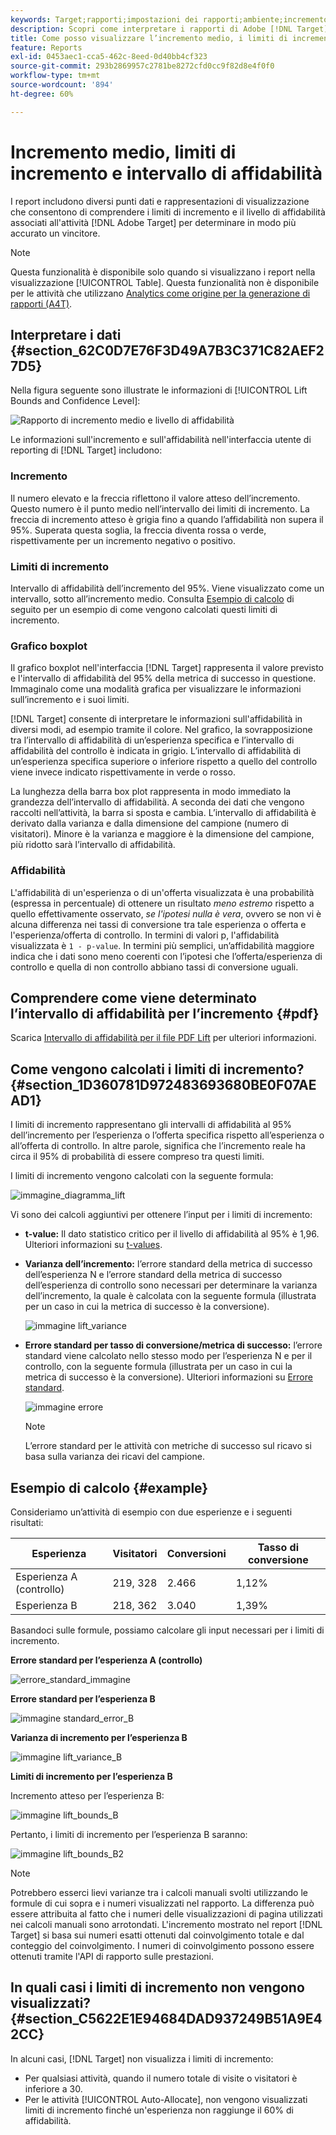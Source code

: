```yaml
---
keywords: Target;rapporti;impostazioni dei rapporti;ambiente;incremento;limiti di incremento;varianza;affidabilità;controllo
description: Scopri come interpretare i rapporti di Adobe [!DNL Target] che includono punti di dati e rappresentazioni di visualizzazione per comprendere i limiti di incremento e il livello di affidabilità delle attività.
title: Come posso visualizzare l’incremento medio, i limiti di incremento e l’intervallo di affidabilità?
feature: Reports
exl-id: 0453aec1-cca5-462c-8eed-0d40bb4cf323
source-git-commit: 293b2869957c2781be8272cfd0cc9f82d8e4f0f0
workflow-type: tm+mt
source-wordcount: '894'
ht-degree: 60%

---
```


# Incremento medio, limiti di incremento e intervallo di affidabilità

I report includono diversi punti dati e rappresentazioni di visualizzazione che consentono di comprendere i limiti di incremento e il livello di affidabilità associati all&#39;attività [!DNL Adobe Target] per determinare in modo più accurato un vincitore.

>[!NOTE]
>
>Questa funzionalità è disponibile solo quando si visualizzano i report nella visualizzazione [!UICONTROL Table]. Questa funzionalità non è disponibile per le attività che utilizzano [Analytics come origine per la generazione di rapporti (A4T)](/help/main/c-integrating-target-with-mac/a4t/a4t.md#concept_7540C8C04259434AB6EE33B09F47A1DE).

## Interpretare i dati {#section_62C0D7E76F3D49A7B3C371C82AEF27D5}

Nella figura seguente sono illustrate le informazioni di [!UICONTROL Lift Bounds and Confidence Level]:

![Rapporto di incremento medio e livello di affidabilità](/help/main/c-reports/c-report-settings/assets/lift-screenshot-new.png)

Le informazioni sull&#39;incremento e sull&#39;affidabilità nell&#39;interfaccia utente di reporting di [!DNL Target] includono:

### Incremento

Il numero elevato e la freccia riflettono il valore atteso dell’incremento. Questo numero è il punto medio nell’intervallo dei limiti di incremento. La freccia di incremento atteso è grigia fino a quando l’affidabilità non supera il 95%. Superata questa soglia, la freccia diventa rossa o verde, rispettivamente per un incremento negativo o positivo.

### Limiti di incremento

Intervallo di affidabilità dell’incremento del 95%. Viene visualizzato come un intervallo, sotto all’incremento medio. Consulta [Esempio di calcolo](#example) di seguito per un esempio di come vengono calcolati questi limiti di incremento.

### Grafico boxplot

Il grafico boxplot nell&#39;interfaccia [!DNL Target] rappresenta il valore previsto e l&#39;intervallo di affidabilità del 95% della metrica di successo in questione. Immaginalo come una modalità grafica per visualizzare le informazioni sull’incremento e i suoi limiti.

[!DNL Target] consente di interpretare le informazioni sull&#39;affidabilità in diversi modi, ad esempio tramite il colore. Nel grafico, la sovrapposizione tra l’intervallo di affidabilità di un’esperienza specifica e l’intervallo di affidabilità del controllo è indicata in grigio. L’intervallo di affidabilità di un’esperienza specifica superiore o inferiore rispetto a quello del controllo viene invece indicato rispettivamente in verde o rosso.

La lunghezza della barra box plot rappresenta in modo immediato la grandezza dell’intervallo di affidabilità. A seconda dei dati che vengono raccolti nell’attività, la barra si sposta e cambia. L’intervallo di affidabilità è derivato dalla varianza e dalla dimensione del campione (numero di visitatori). Minore è la varianza e maggiore è la dimensione del campione, più ridotto sarà l’intervallo di affidabilità.

### Affidabilità

L&#39;affidabilità di un&#39;esperienza o di un&#39;offerta visualizzata è una probabilità (espressa in percentuale) di ottenere un risultato _meno estremo_ rispetto a quello effettivamente osservato, _se l&#39;ipotesi nulla è vera_, ovvero se non vi è alcuna differenza nei tassi di conversione tra tale esperienza o offerta e l&#39;esperienza/offerta di controllo. In termini di valori p, l&#39;affidabilità visualizzata è `1 - p-value`. In termini più semplici, un’affidabilità maggiore indica che i dati sono meno coerenti con l’ipotesi che l’offerta/esperienza di controllo e quella di non controllo abbiano tassi di conversione uguali.

## Comprendere come viene determinato l’intervallo di affidabilità per l’incremento {#pdf}

Scarica [Intervallo di affidabilità per il file PDF Lift](/help/main/assets/confidence_interval_lift.pdf) per ulteriori informazioni.

## Come vengono calcolati i limiti di incremento? {#section_1D360781D972483693680BE0F07AEAD1}

I limiti di incremento rappresentano gli intervalli di affidabilità al 95% dell’incremento per l’esperienza o l’offerta specifica rispetto all’esperienza o all’offerta di controllo. In altre parole, significa che l’incremento reale ha circa il 95% di probabilità di essere compreso tra questi limiti.

I limiti di incremento vengono calcolati con la seguente formula:

![immagine_diagramma_lift](assets/lift_diagram.png)

Vi sono dei calcoli aggiuntivi per ottenere l’input per i limiti di incremento:

* **t-value:** Il dato statistico critico per il livello di affidabilità al 95% è 1,96. Ulteriori informazioni su [t-values](https://en.wikipedia.org/wiki/T-statistic).
* **Varianza dell’incremento:** l’errore standard della metrica di successo dell’esperienza N e l’errore standard della metrica di successo dell’esperienza di controllo sono necessari per determinare la varianza dell’incremento, la quale è calcolata con la seguente formula (illustrata per un caso in cui la metrica di successo è la conversione).

  ![immagine lift_variance](assets/lift_variance.png)

* **Errore standard per tasso di conversione/metrica di successo:** l’errore standard viene calcolato nello stesso modo per l’esperienza N e per il controllo, con la seguente formula (illustrata per un caso in cui la metrica di successo è la conversione). Ulteriori informazioni su [Errore standard](https://en.wikipedia.org/wiki/Standard_error).

  ![immagine errore](assets/standard_error.png)

  >[!NOTE]
  >
  >L’errore standard per le attività con metriche di successo sul ricavo si basa sulla varianza dei ricavi del campione.

## Esempio di calcolo {#example}

Consideriamo un’attività di esempio con due esperienze e i seguenti risultati:

| Esperienza | Visitatori | Conversioni | Tasso di conversione |
|--- |--- |--- |--- |
| Esperienza A (controllo) | 219, 328 | 2.466 | 1,12% |
| Esperienza B | 218, 362 | 3.040 | 1,39% |

Basandoci sulle formule, possiamo calcolare gli input necessari per i limiti di incremento.

**Errore standard per l’esperienza A (controllo)**

![errore_standard_immagine](assets/standard_error_A.png)

**Errore standard per l’esperienza B**

![immagine standard_error_B](assets/standard_error_B.png)

**Varianza di incremento per l’esperienza B**

![immagine lift_variance_B](assets/lift_variance_B.png)

**Limiti di incremento per l’esperienza B**

Incremento atteso per l’esperienza B:

![immagine lift_bounds_B](assets/lift_bounds_B.png)

Pertanto, i limiti di incremento per l’esperienza B saranno:

![immagine lift_bounds_B2](assets/lift_bounds_B2.png)

>[!NOTE]
>
>Potrebbero esserci lievi varianze tra i calcoli manuali svolti utilizzando le formule di cui sopra e i numeri visualizzati nel rapporto. La differenza può essere attribuita al fatto che i numeri delle visualizzazioni di pagina utilizzati nei calcoli manuali sono arrotondati. L&#39;incremento mostrato nel report [!DNL Target] si basa sui numeri esatti ottenuti dal coinvolgimento totale e dal conteggio del coinvolgimento. I numeri di coinvolgimento possono essere ottenuti tramite l&#39;API di rapporto sulle prestazioni.

## In quali casi i limiti di incremento non vengono visualizzati? {#section_C5622E1E94684DAD937249B51A9E42CC}

In alcuni casi, [!DNL Target] non visualizza i limiti di incremento:

* Per qualsiasi attività, quando il numero totale di visite o visitatori è inferiore a 30.
* Per le attività [!UICONTROL Auto-Allocate], non vengono visualizzati limiti di incremento finché un&#39;esperienza non raggiunge il 60% di affidabilità.
